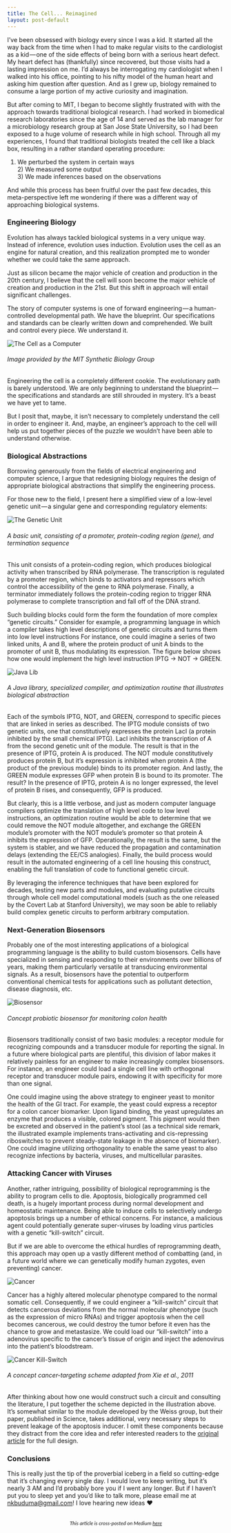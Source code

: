 ```yaml
---
title: The Cell... Reimagined
layout: post-default
---
```


I’ve been obsessed with biology every since I was a kid. It started all the way back from the time when I had to make regular visits to the cardiologist as a kid — one of the side effects of being born with a serious heart defect. My heart defect has (thankfully) since recovered, but those visits had a lasting impression on me. I’d always be interrogating my cardiologist when I walked into his office, pointing to his nifty model of the human heart and asking him question after question. And as I grew up, biology remained to consume a large portion of my active curiosity and imagination.

But after coming to MIT, I began to become slightly frustrated with with the approach towards traditional biological research. I had worked in biomedical research laboratories since the age of 14 and served as the lab manager for a microbiology research group at San Jose State University, so I had been exposed to a huge volume of research while in high school. Through all my experiences, I found that traditional biologists treated the cell like a black box, resulting in a rather standard operating procedure:

1) We perturbed the system in certain ways
<br/>2) We measured some output
<br/>3) We made inferences based on the observations

And while this process has been fruitful over the past few decades, this meta-perspective left me wondering if there was a different way of approaching biological systems.

### Engineering Biology

Evolution has always tackled biological systems in a very unique way. Instead of inference, evolution uses induction. Evolution uses the cell as an engine for natural creation, and this realization prompted me to wonder whether we could take the same approach.

Just as silicon became the major vehicle of creation and production in the 20th century, I believe that the cell will soon become the major vehicle of creation and production in the 21st. But this shift in approach will entail significant challenges.

The story of computer systems is one of forward engineering — a human-controlled developmental path. We have the blueprint. Our specifications and standards can be clearly written down and comprehended. We built and control every piece. We understand it.

![The Cell as a Computer](/img/cell_computer.jpeg "The Cell as a Computer")
###### Image provided by the MIT Synthetic Biology Group

Engineering the cell is a completely different cookie. The evolutionary path is barely understood. We are only beginning to understand the blueprint — the specifications and standards are still shrouded in mystery. It’s a beast we have yet to tame.

But I posit that, maybe, it isn’t necessary to completely understand the cell in order to engineer it. And, maybe, an engineer’s approach to the cell will help us put together pieces of the puzzle we wouldn’t have been able to understand otherwise.

### Biological Abstractions

Borrowing generously from the fields of electrical engineering and computer science, I argue that redesigning biology requires the design of appropriate biological abstractions that simplify the engineering process.

For those new to the field, I present here a simplified view of a low-level genetic unit — a singular gene and corresponding regulatory elements:

![The Genetic Unit](/img/gene.png "The Genetic Unit")
###### A basic unit, consisting of a promoter, protein-coding region (gene), and termination sequence

This unit consists of a protein-coding region, which produces biological activity when transcribed by RNA polymerase. The transcription is regulated by a promoter region, which binds to activators and repressors which control the accessibility of the gene to RNA polymerase. Finally, a terminator immediately follows the protein-coding region to trigger RNA polymerase to complete transcription and fall off of the DNA strand.

Such building blocks could form the form the foundation of more complex “genetic circuits.” Consider for example, a programming language in which a compiler takes high level descriptions of genetic circuits and turns them into low level instructions For instance, one could imagine a series of two linked units, A and B, where the protein product of unit A binds to the promoter of unit B, thus modulating its expression. The figure below shows how one would implement the high level instruction IPTG → NOT → GREEN.

![Java Lib](/img/programming_example.png "Java Lib")
###### A Java library, specialized compiler, and optimization routine that illustrates biological abstraction

Each of the symbols IPTG, NOT, and GREEN, correspond to specific pieces that are linked in series as described. The IPTG module consists of two genetic units, one that constitutively expresses the protein LacI (a protein inhibited by the small chemical IPTG). LacI inhibits the transcription of A from the second genetic unit of the module. The result is that in the presence of IPTG, protein A is produced. The NOT module constitutively produces protein B, but it’s expression is inhibited when protein A (the product of the previous module) binds to its promoter region. And lastly, the GREEN module expresses GFP when protein B is bound to its promoter. The result? In the presence of IPTG, protein A is no longer expressed, the level of protein B rises, and consequently, GFP is produced.

But clearly, this is a little verbose, and just as modern computer language compilers optimize the translation of high level code to low level instructions, an optimization routine would be able to determine that we could remove the NOT module altogether, and exchange the GREEN module’s promoter with the NOT module’s promoter so that protein A inhibits the expression of GFP. Operationally, the result is the same, but the system is stabler, and we have reduced the propagation and contamination delays (extending the EE/CS analogies). Finally, the build process would result in the automated engineering of a cell line housing this construct, enabling the full translation of code to functional genetic circuit.

By leveraging the inference techniques that have been explored for decades, testing new parts and modules, and evaluating putative circuits through whole cell model computational models (such as the one released by the Covert Lab at Stanford University), we may soon be able to reliably build complex genetic circuits to perform arbitrary computation.

### Next-Generation Biosensors

Probably one of the most interesting applications of a biological programming language is the ability to build custom biosensors. Cells have specialized in sensing and responding to their environments over billions of years, making them particularly versatile at transducing environmental signals. As a result, biosensors have the potential to outperform conventional chemical tests for applications such as pollutant detection, disease diagnosis, etc.

![Biosensor](/img/biosensor.png "Biosensor")
###### Concept probiotic biosensor for monitoring colon health

Biosensors traditionally consist of two basic modules: a receptor module for recognizing compounds and a transducer module for reporting the signal. In a future where biological parts are plentiful, this division of labor makes it relatively painless for an engineer to make increasingly complex biosensors. For instance, an engineer could load a single cell line with orthogonal receptor and transducer module pairs, endowing it with specificity for more than one signal.

One could imagine using the above strategy to engineer yeast to monitor the health of the GI tract. For example, the yeast could express a receptor for a colon cancer biomarker. Upon ligand binding, the yeast upregulates an enzyme that produces a visible, colored pigment. This pigment would then be excreted and observed in the patient’s stool (as a technical side remark, the illustrated example implements trans-activating and cis-repressing riboswitches to prevent steady-state leakage in the absence of biomarker). One could imagine utilizing orthogonality to enable the same yeast to also recognize infections by bacteria, viruses, and multicellular parasites.

### Attacking Cancer with Viruses

Another, rather intriguing, possibility of biological reprogramming is the ability to program cells to die. Apoptosis, biologically programmed cell death, is a hugely important process during normal development and homeostatic maintenance. Being able to induce cells to selectively undergo apoptosis brings up a number of ethical concerns. For instance, a malicious agent could potentially generate super-viruses by loading virus particles with a genetic “kill-switch” circuit.

But if we are able to overcome the ethical hurdles of reprogramming death, this approach may open up a vastly different method of combatting (and, in a future world where we can genetically modify human zygotes, even preventing) cancer.

![Cancer](/img/cancer.png "Cancer")

Cancer has a highly altered molecular phenotype compared to the normal somatic cell. Consequently, if we could engineer a “kill-switch” circuit that detects cancerous deviations from the normal molecular phenotype (such as the expression of micro RNAs) and trigger apoptosis when the cell becomes cancerous, we could destroy the tumor before it even has the chance to grow and metastasize. We could load our “kill-switch” into a adenovirus specific to the cancer’s tissue of origin and inject the adenovirus into the patient’s bloodstream.

![Cancer Kill-Switch](/img/cancer_circuit.png "Cancer Kill-Switch")
###### A concept cancer-targeting scheme adapted from Xie et al., 2011

After thinking about how one would construct such a circuit and consulting the literature, I put together the scheme depicted in the illustration above. It’s somewhat similar to the module developed by the Weiss group, but their paper, published in Science, takes additional, very necessary steps to prevent leakage of the apoptosis inducer. I omit these components because they distract from the core idea and refer interested readers to the <a target="_blank" href="http://www.sciencemag.org/content/333/6047/1307.short">original article</a> for the full design.

### Conclusions
This is really just the tip of the proverbial iceberg in a field so cutting-edge that it’s changing every single day. I would love to keep writing, but it’s nearly 3 AM and I’d probably bore you if I went any longer. But if I haven’t put you to sleep yet and you’d like to talk more, please email me at nkbuduma@gmail.com! I love hearing new ideas ❤

<div style="text-align: center;font-family:lato,san serif">
<br/>
<span style='font-size:12px'><i>This article is cross-posted on Medium <a href='https://medium.com/@nikhilbuduma/the-cell-reimagined-474e53460d6f' target='_blank'>here</a></i></span>
</div>
